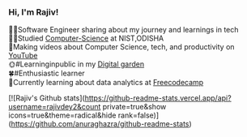 <!--Level 1: Simple bio and stats -->
  
### Hi, I'm Rajiv!

🙋‍♂️Software Engineer sharing about my journey and learnings in tech<br/> 
👨‍🎓Studied [Computer-Science](link) at NIST,ODISHA</br> 
🧶Making videos about Computer Science, tech, and productivity on [YouTube](link)<br/> 
🌞#Learninginpublic in my [Digital garden](link)<br/>
🍀#Enthusiastic learner <br/>
🍁Currently learning about data analytics at [Freecodecamp](link)<br/> 

<!-- GitHub stats from https://github.com/anuraghazra/github-readme-stats -->
[![Rajiv's Github stats](https://github-readme-stats.vercel.app/api?username=rajivdey2&count private=true&show icons=true&theme=radical&hide rank=false)]
(https://github.com/anuraghazra/github-readme-stats)



